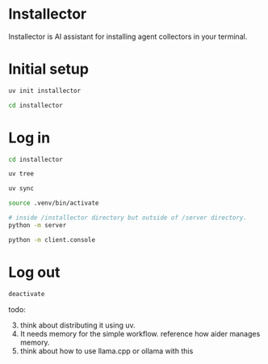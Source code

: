 # Installector
Installector is AI assistant for installing agent collectors in your terminal.

# Initial setup
```bash
uv init installector

cd installector
```

# Log in
```bash
cd installector

uv tree

uv sync

source .venv/bin/activate

# inside /installector directory but outside of /server directory.
python -m server

python -m client.console
```

# Log out
```bash
deactivate  
```

todo:


3. think about distributing it using uv.
3. It needs memory for the simple workflow. reference how aider manages memory.
4. think about how to use llama.cpp or ollama with this

